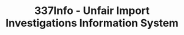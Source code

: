 ---
bigquery: https://console.cloud.google.com/bigquery?p=patents-public-data&d=usitc_investigations&page=dataset&project=sheets-management-319211
citation: US International Trade Commission 337Info Unfair Import Investigations Information
  System
contributors: US International Trade Comission
cost: None
description: US International Trade Commission 337Info Unfair Import Investigations
  Information System contains data on investigations done under Section 337. Section
  337 declares the infringement of certain statutory intellectual property rights
  and other forms of unfair competition in import trade to be unlawful practices.
  Most Section 337 investigations involve allegations of patent or registered trademark
  infringement.
documentation: FAQ and tutorial available on the site
last_edit: 04/05/2022, 22:59:59
location: https://pubapps2.usitc.gov/337external/
maintained_by: US International Trade Comission
schema_fields:
- patentNumbers
- htsNumbers
- endDateMarkmanHearing
- scheduledEndDateEvidHear
- teoReliefGranted
- publication_number
- teoIdDueDate
- currentStatus
- docketNo
- finalDetViolation
- actualEndDateEvidHear
- reportingRequirements
- targetDate
- internalRemand
- cafcAppeals
- ouiiAttorney
- teoIdIssueDate
- lastUpdated
- invUnfairAct
- dateCreated
- trademarkNumbers
- investigationType
- issueDateOtherNonFinal
- complainant
- markmanHearing
- finalIdOnViolationDue
- investigationNo
- teoProceedingInvolved
- actualStartDateEvidHear
- investigationTermDate
- id
- startDateMarkmanHearing
- gcAttorney
- dateComplaintFiled
- respondent
- finalIdOnViolationIssue
- patentNumber
- aljAssigned
- currentActiveALJ
- finalDetNoViolation
- ouiiParticipation
- copyrightNumbers
- dateOfPublicationFrNotice
- scheduledStartDateEvidHear
- title
shortname: unfair_import_investigations
tags:
- import
- legal
- trade
timeframe: 2008-2021 (prior to 2008 downloadable as a JSON file)
title: 337Info - Unfair Import Investigations Information System
uuid: 2721f5ec-e599-4890-9265-9706719fc71e
---